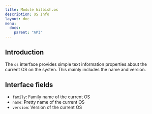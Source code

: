 ```yaml
---
title: Module hilbish.os
description: OS Info
layout: doc
menu:
  docs:
    parent: "API"
---
```


## Introduction
The `os` interface provides simple text information properties about
the current OS on the systen. This mainly includes the name and
version.

## Interface fields
- `family`: Family name of the current OS
- `name`: Pretty name of the current OS
- `version`: Version of the current OS

